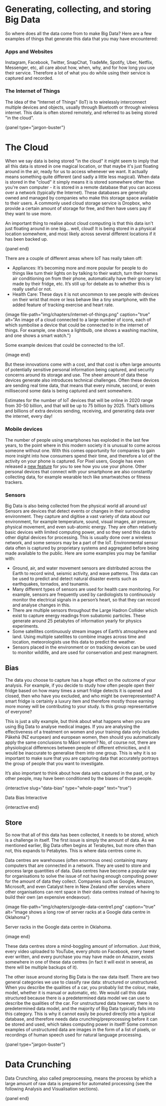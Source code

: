 # Generating, collecting, and storing Big Data

So where does all the data come from to make Big Data? Here are a few examples of things that generate this data that you may have encountered:

### Apps and Websites

Instagram, Facebook, Twitter, SnapChat, TradeMe, Spotify, Uber, Netflix, Messenger, etc, all care about how, when, why, and for how long you use their service. Therefore a lot of what you do while using their service is captured and recorded.

### The Internet of Things
The idea of the "Internet of Things" (IoT) is to wirelessly interconnect multiple devices and objects, usually through Bluetooth or through wireless internet.
This data is often stored remotely, and referred to as being stored "in the cloud".

{panel type="jargon-buster"}

# The Cloud

When we say data is being stored "in the cloud" it might seem to imply that all this data is stored in one magical location, or that maybe it's just floating around in the air, ready for us to access whenever we want.
It actually means something quite different (and sadly a little less magical). When data is stored in the "cloud" it simply means it is stored somewhere other than you're own computer - it is stored in a remote database that you can access over a network (typically the Internet). These databases are generally owned and managed by companies who make this storage space available to their users.
A commonly used cloud storage service is Dropbox, who provide a certain amount of storage for free, and then have users pay if they want to use more.

An important thing to realise about cloud computing is that this data isn't just floating around in one big... well, cloud! It is being stored in a physical location somewhere, and most likely across several different locations if it has been backed up.

{panel end}

There are a couple of different areas where IoT has really taken off:

- Appliances: It’s becoming more and more popular for people to do things like turn their lights on by talking to their watch, turn their homes air conditioning on from their phone, automatically have their grocery list made by their fridge, etc. It’s still up for debate as to whether this is really useful or not.
- Health Care: These days it is not uncommon to see people with devices on their wrist that more or less behave like a tiny smartphone, with the added feature of tracking exercise and heart rate.

{image file-path="img/chapters/internet-of-things.png" caption="true" alt="An image of a cloud connected to a large number of icons, each of which symbolise a device that could be connected to in the internet of things. For example, one shows a lightbulb, one shows a washing machine, and one shows a smart watch."}

Some example devices that could be connected to the IoT.

{image end}

But these innovations come with a cost, and that cost is often large amounts of potentially sensitive personal information being captured, and security concerns around its storage and use.
The sheer amount of data these devices generate also introduces technical challenges.
Often these devices are sending real time data, that means that every minute, second, or even millisecond some data is being captured and sent somewhere.

Estimates for the number of IoT devices that will be online in 2020 range from 30-50 billion, and that will be up to 75 billion by 2025.
That’s billions and billions of extra devices sending, receiving, and generating data over the internet, every day!

### Mobile devices
The number of people using smartphones has exploded in the last few years, to the point where in this modern society it is unusual to come across someone without one.
With this comes opportunity for companies to gain more insight into how consumers spend their time, and therefore a lot of the activity on your phone is captured.
For Pixel users, Google has even released a [new feature](https://play.google.com/store/apps/details?id=com.google.android.apps.wellbeing) for you to see how you use your phone.
Other personal devices that connect with your smartphone are also constantly collecting data, for example wearable tech like smartwatches or fitness trackers.

### Sensors
Big Data is also being collected from the physical world all around us!
Sensors are devices that detect events or changes in their surrounding environment.
They capture and digitise a vast variety of data about our environment, for example temperature, sound, visual images, air pressure, physical movement, and even sub-atomic energy.
They are often relatively basic devices with limited computing power, and so they send this data to other digital devices for processing. This is usually done over a wireless network, and some sensors may be a part of the IoT.
Environmental sensor data often is captured by proprietary systems and aggregated before being made available to the public.
Here are some examples you may be familiar with:

- Ground, air, and water movement sensors are distributed across the Earth to record wind, seismic activity, and wave patterns. This data can be used to predict and detect natural disaster events such as earthquakes, tornados, and tsunamis.
- Many different types of sensors are used for health care monitoring. For example, sensors are frequently used by cardiologists to continuously monitor the electrical signals in a person’s heart, so that they can record and analyse changes in this.
- There are multiple sensors throughout the  Large Hadron Collider which exist to capture energy readings from subatomic particles. These generate around 25 petabytes of information yearly for physics experiments.
- Some satellites continuously stream images of Earth’s atmosphere and land. Using multiple satellites to combine images across time and location, meteorologists use this data to predict the weather.
- Sensors placed in the environment or on tracking devices can be used to monitor wildlife, and are used for conservation and pest managment.

## Bias

The data you choose to capture has a huge effect on the outcome of your analysis.
For example, if you decide to study how often people open their fridge based on how many times a smart fridge detects it is opened and closed, then who have you excluded, and who might be overrepresented?
A smart fridge is certainly a luxury item and therefore mostly those earning more money will be contributing to your study.
Is this group representative of everyone?

This is just a silly example, but think about what happens when you are using Big Data to analyse medical images.
If you are analysing the effectiveness of a treatment on women and your training data only includes Pākehā (NZ european) and european women, then should you automatically apply the same conclusions to Māori women?
No, of course not, there are physiological differences between people of different ethnicities, and it would be inaccurate to generalise them into one group.
This is why it is so important to make sure that you are capturing data that accurately portrays the group of people that you want to investigate.

It’s also important to think about how data sets captured in the past, or by other people, may have been conditioned by the biases of those people.

{interactive slug="data-bias" type="whole-page" text="true"}

Data Bias Interactive

{interactive end}

## Store

So now that all of this data has been collected, it needs to be stored, which is a challenge in itself.
The first issue is simply the amount of data.
As we mentioned earlier, Big Data often begins at Terabytes, but more often than not, this expands to Petabytes.
This is where data centres come in.

Data centres are warehouses (often enormous ones) containing many computers that are connected in a network. They are used to store and process large quantities of data. Data centres have become a popular way for organisations to solve the issue of not having enough computing power for the amount of data they collect. Companies such as Google, Amazon, Microsoft, and even Catalyst here in New Zealand offer services where other organisations can rent space in their data centres instead of having to build their own (an expensive endeavour).

{image file-path="img/chapters/google-data-centre1.png" caption="true" alt="Image shows a long row of server racks at a Google data centre in Oklahoma"}

Server racks in the Google data centre in Oklahoma.

{image end}

These data centres store a mind-boggling amount of information. Just think, every video uploaded to YouTube, every photo on Facebook, every tweet ever written, and every purchase you may have made on Amazon, exists somewhere in one of these data centres (in fact it will exist in several, as there will be multiple backups of it).

The other issue around storing Big Data is the raw data itself.
There are two general categories we use to classify raw data: structured or unstructured.
When you describe the qualities of a car, you probably list the colour, make, model, whether it is manual or automatic, etc.
We would call this data structured because there is a predetermined data model we can use to describe the qualities of the car.
For unstructured data however, there is no predetermined data model, and the majority of Big Data typically falls into this category.
This is why it cannot easily be poured directly into a typical database, and therefore needs data crunching/preprocessing before it can be stored and used, which takes computing power in itself!
Some common examples of unstructured data are images in the form of a list of pixels, or recordings of human speech used for natural language processing.

{panel type="jargon-buster"}

# Data Crunching

Data Crunching, also called preprocessing, means the process by which a large amount of raw data is prepared for automated processing (see the following Analysis and Visualisation sections).

{panel end}
